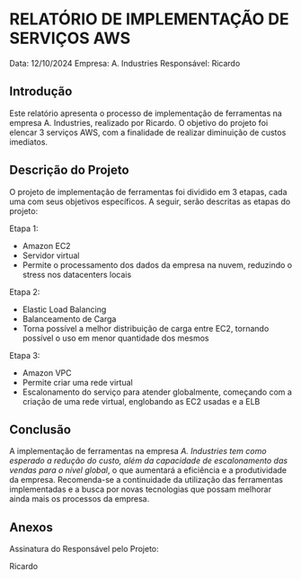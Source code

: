 # RELATÓRIO DE IMPLEMENTAÇÃO DE SERVIÇOS AWS

Data: 12/10/2024
Empresa: A. Industries 
Responsável: Ricardo

## Introdução
Este relatório apresenta o processo de implementação de ferramentas na empresa A. Industries, realizado por Ricardo. O objetivo do projeto foi elencar 3 serviços AWS, com a finalidade de realizar diminuição de custos imediatos.

## Descrição do Projeto
O projeto de implementação de ferramentas foi dividido em 3 etapas, cada uma com seus objetivos específicos. A seguir, serão descritas as etapas do projeto:

Etapa 1: 
- Amazon EC2
- Servidor virtual
- Permite o processamento dos dados da empresa na nuvem, reduzindo o stress nos datacenters locais

Etapa 2: 
- Elastic Load Balancing
- Balanceamento de Carga
- Torna possível a melhor distribuição de carga entre EC2, tornando possível o uso em menor quantidade dos mesmos

Etapa 3: 
- Amazon VPC
- Permite criar uma rede virtual
- Escalonamento do serviço para atender globalmente, começando com a criação de uma rede virtual, englobando as EC2 usadas e a ELB

## Conclusão
A implementação de ferramentas na empresa *A. Industries tem como esperado a redução do custo, além da capacidade de escalonamento das vendas para o nível global*, o que aumentará a eficiência e a produtividade da empresa. Recomenda-se a continuidade da utilização das ferramentas implementadas e a busca por novas tecnologias que possam melhorar ainda mais os processos da empresa.

## Anexos

Assinatura do Responsável pelo Projeto:

Ricardo